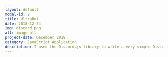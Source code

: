 ```yaml
---
layout: default
modal-id: 2
title: UltraBot
date: 2018-12-24
img: discord.png
alt: image-alt
project-date: December 2018
category: JavaScript Application
description: I used the Discord.js library to write a very simple Discord bot user that could greet users with an @ mention, tell a joke to a user, give a magic 8 ball response, and pick from a list of items. I wanted to write this bot to become more familiar with JavaScript, as well as gain some experience with using an external API. The source code can be found on <a href="https://github.com/nete-madi/ultrabot" target="_blank">my GitHub.</a>
---
```

